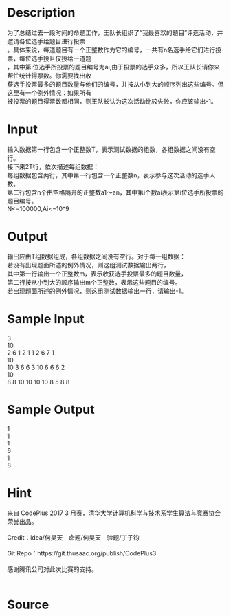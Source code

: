 
# Description

<div class="content"><div>为了总结过去一段时间的命题工作，王队长组织了“我最喜欢的题目”评选活动，并邀请各位选手给题目进行投票</div>
<div>。具体来说，每道题目有一个正整数作为它的编号，一共有n名选手给它们进行投票，每位选手投且仅投给一道题</div>
<div>，其中第i位选手所投票的题目编号为ai,由于投票的选手众多，所以王队长请你来帮忙统计得票数。你需要找出收</div>
<div>获选手投票最多的题目数量与他们的编号，并按从小到大的顺序列出这些编号。但这里有一个例外情况：如果所有</div>
<div>被投票的题目得票数都相同，则王队长认为这次活动比较失败，你应该输出-1。</div>
<div></div>
<p></p></div>

# Input

<div class="content"><div>输入数据第一行包含一个正整数T，表示测试数据的组数，各组数据之间没有空行。</div>
<div>接下来2T行，依次描述每组数据：</div>
<div>每组数据包含两行，其中第一行包含一个正整数n，表示参与这次活动的选手人数。</div>
<div>第二行包含n个由空格隔开的正整数a1～an，其中第i个数ai表示第i位选手所投票的题目编号。</div>
<div>N&lt;=100000,Ai&lt;=10^9</div>
<div></div>
<p></p></div>

# Output

<div class="content"><div>输出应由T组数据组成，各组数据之间没有空行。对于每一组数据：</div>
<div>若没有出现题面所述的例外情况，则这组测试数据输出两行，</div>
<div>其中第一行输出一个正整数m，表示收获选手投票最多的题目数量，</div>
<div>第二行按从小到大的顺序输出m个正整数，表示这些题目的编号。</div>
<div>若出现题面所述的例外情况，则这组测试数据输出一行，请输出-1。</div>
<div></div>
<p></p></div>

# Sample Input

<div class="content"><span class="sampledata">3<br/>
10<br/>
2 6 1 2 1 1 2 6 7 1<br/>
10<br/>
10 3 6 6 3 10 6 6 6 2<br/>
10<br/>
8 8 10 10 10 10 8 5 8 8</span></div>

# Sample Output

<div class="content"><span class="sampledata">1<br/>
1<br/>
1<br/>
6<br/>
1<br/>
8</span></div>

# Hint

<div class="content"><p></p><div>来自 CodePlus 2017 3 月赛，清华大学计算机科学与技术系学生算法与竞赛协会 荣誉出品。</div><br/>
<div>Credit：idea/何昊天　命题/何昊天　验题/丁子钧</div><br/>
<div>Git Repo：https://git.thusaac.org/publish/CodePlus3</div><br/>
<div>感谢腾讯公司对此次比赛的支持。</div><br/>
<p></p><p></p></div>

# Source

<div class="content"><p><a href="problemset.php?search="></a></p></div>

